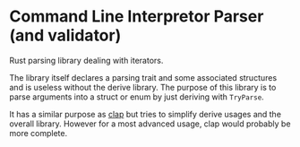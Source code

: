# Command Line Interpretor Parser (and validator)
Rust parsing library dealing with iterators.

The library itself declares a parsing trait and some associated structures and is useless without the derive library. The purpose of this library is to parse arguments into a struct or enum by just deriving with `TryParse`.

It has a similar purpose as [clap](https://github.com/clap-rs/clap) but tries to simplify derive usages and the overall library. However for a most advanced usage, clap would probably be more complete.



